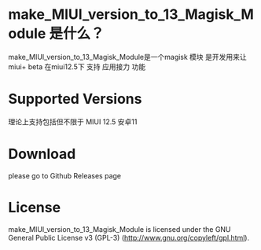 # make_MIUI_version_to_13_Magisk_Module 是什么？
make_MIUI_version_to_13_Magisk_Module是一个magisk 模块 是开发用来让miui+ beta 在miui12.5下 支持 应用接力 功能

# Supported Versions
理论上支持包括但不限于 MIUI 12.5 安卓11

# Download
please go to Github Releases page 

# License
make_MIUI_version_to_13_Magisk_Module is licensed under the GNU General Public License v3 (GPL-3) (http://www.gnu.org/copyleft/gpl.html).
